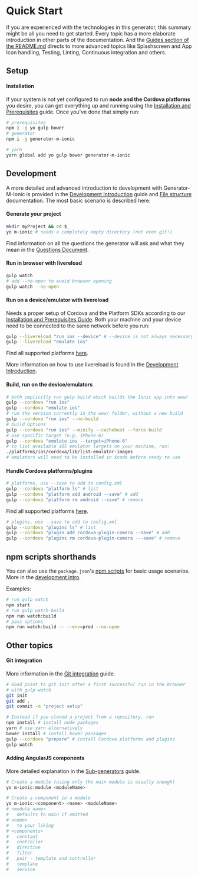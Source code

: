 # Quick Start
If you are experienced with the technologies in this generator, this summary might be all you need to get started. Every topic has a more elaborate introduction in other parts of the documentation. And the [Guides section of the README.md](../../README.md#guides) directs to more advanced topics like Splashscreen and App Icon handling, Testing, Linting, Continuous integration and others.

## Setup  

#### Installation
If your system is not yet configured to run **node and the Cordova platforms** you desire, you can get everything up and running using the [Installation and Prerequisites](../guides/installation_prerequisites.md) guide. Once you've done that simply run:
```sh
# prerequisites
npm i -g yo gulp bower
# generator
npm i -g generator-m-ionic

# yarn
yarn global add yo gulp bower generator-m-ionic
```

## Development
A more detailed and advanced introduction to development with Generator-M-Ionic is provided in the [Development Introduction](../guides/development_intro.md) guide and [File structure](../guides/file_structure.md) documentation. The most basic scenario is described here:
#### Generate your project

```sh
mkdir myProject && cd $_
yo m-ionic # needs a completely empty directory (not even git!)
```
Find information on all the questions the generator will ask and what they mean in the [Questions Document](../guides/questions.md).
#### Run in browser with livereload

```sh
gulp watch
# add --no-open to avoid browser opening
gulp watch --no-open
```

#### Run on a device/emulator with livereload
Needs a proper setup of Cordova and the Platform SDKs according to our [Installation and Prerequisites Guide](../guides/installation_prerequisites.md). Both your machine and your device need to be connected to the same network before you run:

```sh
gulp --livereload "run ios --device" # --device is not always necessary
gulp --livereload "emulate ios"
```
Find all supported platforms [here](../guides/questions.md#cordova-platforms).

More information on how to use livereload is found in the [Development Introduction](../guides/development_intro.md#run-on-a-deviceemulator-with-livereload).

#### Build, run on the device/emulators

```sh
# both implicitly run gulp build which builds the Ionic app into www/
gulp --cordova "run ios"
gulp --cordova "emulate ios"
# run the version currently in the www/ folder, without a new build
gulp --cordova "run ios" --no-build
# build Options
gulp --cordova "run ios" --minify --cachebust --force-build
# Use specific target (e.g. iPhone-6)
gulp --cordova "emulate ios --target=iPhone-6"
# to list available iOS emulator targets on your machine, run:
./platforms/ios/cordova/lib/list-emulator-images
# emulators will need to be installed in Xcode before ready to use
```

#### Handle Cordova platforms/plugins
```sh
# platforms, use --save to add to config.xml
gulp --cordova "platform ls" # list
gulp --cordova "platform add android --save" # add
gulp --cordova "platform rm android --save" # remove
```
Find all supported platforms [here](../guides/questions.md#cordova-platforms).
```sh
# plugins, use --save to add to config.xml
gulp --cordova "plugins ls" # list
gulp --cordova "plugin add cordova-plugin-camera --save" # add
gulp --cordova "plugins rm cordova-plugin-camera ---save" # remove
```

## npm scripts shorthands
You can also use the `package.json`'s [npm scripts](https://docs.npmjs.com/cli/run-script) for basic usage scenarios. More in the [development intro](../guides/development_intro.md#npm-scripts-shorthands).

Examples:

```sh
# run gulp watch
npm start
# run gulp watch-build
npm run watch:build
# pass options
npm run watch:build -- --env=prod --no-open
```

##  Other topics
#### Git integration
More information in the  [Git integration](../guides/git_integration.md) guide.
```sh
# Good point to git init after a first successful run in the browser
# with gulp watch
git init
git add .
git commit -m "project setup"

# Instead if you cloned a project from a repository, run
npm install # install node packages
yarn # use yarn alternatively
bower install # install bower packages
gulp --cordova "prepare" # install Cordova platforms and plugins
gulp watch
```
#### Adding AngularJS components
More detailed explanation in the [Sub-generators](../guides/sub_generators.md) guide.
```sh
# Create a module (using only the main module is usually enough)
yo m-ionic:module <moduleName>

# Create a component in a module
yo m-ionic:<component> <name> <moduleName>
# <module name>
#   defaults to main if omitted
# <name>
#   to your liking
# <components>
#   constant
#   controller
#   directive
#   filter
#   pair - template and controller
#   template
#   service
```
